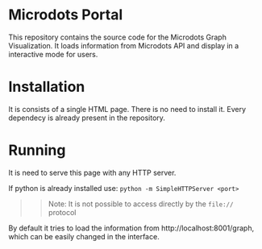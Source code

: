 Microdots Portal
===============

This repository contains the source code for the Microdots Graph Visualization. It loads information from Microdots API and display in a interactive mode for users.


# Installation

It is consists of a single HTML page. There is no need to install it. Every dependecy is already present in the repository.


# Running

It is need to serve this page with any HTTP server.

If python is already installed use: `python -m SimpleHTTPServer <port>`

>> Note: It is not possible to access directly by the `file://` protocol

By default it tries to load the information from http://localhost:8001/graph, which can be easily changed in the interface.
